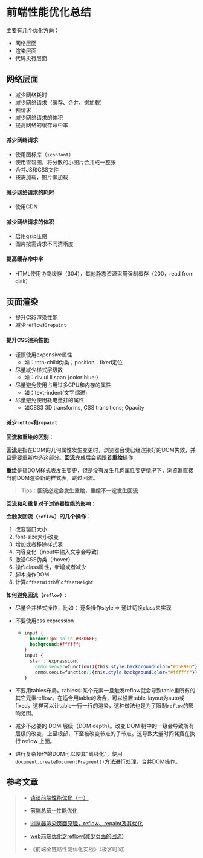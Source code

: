 # 前端性能优化总结

主要有几个优化方向：

* 网络层面
* 渲染层面
* 代码执行层面



## 网络层面

* 减少网络耗时
* 减少网络请求（缓存、合并、懒加载）
* 预请求
* 减少网络请求的体积
* 提高网络的缓存命中率

#### 减少网络请求

* 使用图标库（`iconfont`）
* 使用雪碧图，将分散的小图片合并成一整张
* 合并JS和CSS文件
* 按需加载，图片懒加载

#### 减少网络请求的耗时

* 使用CDN

#### 减少网络请求的体积

* 启用gzip压缩
* 图片按需请求不同清晰度

#### 提高缓存命中率

* HTML使用协商缓存（304），其他静态资源采用强制缓存（200，read from disk）

## 页面渲染

* 提升CSS渲染性能
* 减少`reflow`和`repaint`



#### 提升CSS渲染性能

* 谨慎使用expensive属性
  * 如：:nth-child伪类；position：fixed定位
* 尽量减少样式层级数
  * 如：div ul li span {color:blue;}
* 尽量避免使用占用过多CPU和内存的属性
  * 如：text-indent(文字缩进)
* 尽量避免使用耗电量打的属性
  * 如CSS3 3D transforms, CSS transitions; Opacity



#### 减少`reflow`和`repaint`

**回流和重绘的区别**：

**回流**是指在DOM的几何属性发生变更时，浏览器会使已经渲染好的DOM失效，并且需要重新构造这部分。**回流**完成后会紧跟着**重绘**操作

**重绘**是指DOM样式表发生变更，但是没有发生几何属性变更情况下，浏览器直接当前DOM渲染新的样式表，跳过回流。

>  Tips：**回流必定会发生重绘，重绘不一定发生回流**



**回流和和重复对于浏览器性能的影响**：



**会触发回流（`reflow`）的几个操作**：

1. 改变窗口大小
2. font-size大小改变
3. 增加或者移除样式表
4. 内容变化（input中输入文字会导致）
5. 激活CSS伪类（:hover）
6. 操作class属性，新增或者减少
7. 脚本操作DOM
8. 计算`offsetWidth`和`offsetHeight`



**如何避免回流（`reflow`）:**

* 尽量合并样式操作，比如： 逐条操作style => 通过切换class来实现

* 不要使用css expression

  * ```css
    input {
      border:1px solid #B3D6EF;
      background:#ffffff;
    }
    input {
      star : expression(
        onmouseover=function(){this.style.backgroundColor="#D5E9F6"},
        onmouseout=function(){this.style.backgroundColor="#ffffff"})
    } 
    ```

* 不要用tables布局。tables中某个元素一旦触发reflow就会导致table里所有的其它元素reflow。在适合用table的场合，可以设置table-layout为auto或fixed，这样可以让table一行一行的渲染，这种做法也是为了限制`reflow`的影响范围。

* 减少不必要的 DOM 层级（DOM depth）。改变 DOM 树中的一级会导致所有层级的改变，上至根部，下至被改变节点的子节点。这导致大量时间耗费在执行 reflow 上面。
* 进行复杂操作的DOM可以使其“离线化”，使用`document.createDocumentFragment()`方法进行处理，合并DOM操作。







## 参考文章

> * [谈谈前端性能优化（一）](https://segmentfault.com/a/1190000016529612)
>
> * [前端总结--性能优化](https://segmentfault.com/a/1190000019185648)
>
> * [浏览器渲染页面原理，reflow、repaint及其优化](https://blog.csdn.net/u013100656/article/details/79888106)
>
> * [web前端优化之reflow(减少页面的回流)](https://www.cnblogs.com/GreenLeaves/p/6509398.html)
>
> * 《前端全链路性能优化实战》（极客时间）

